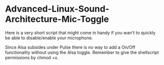 # Advanced-Linux-Sound-Architecture-Mic-Toggle
Here is a very short script that might come in handy if you wan't to quickly be able to disable/enable your microphone.

Since Alsa subsides under Pulse there is no way to add a On/Off functionality without using the Alsa toggle.
Remember to give the shellscript permissions by chmod +x.
